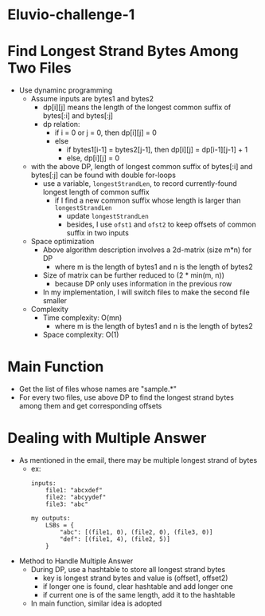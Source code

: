 # Eluvio-challenge-1

# Find Longest Strand Bytes Among Two Files
- Use dynaminc programming
  - Assume inputs are bytes1 and bytes2
    - dp[i][j] means the length of the longest common suffix of bytes[:i] and bytes[:j]
    - dp relation:
      - if i = 0 or j = 0, then dp[i][j] = 0
      - else
        - if bytes1[i-1] = bytes2[j-1], then dp[i][j] = dp[i-1][j-1] + 1
        - else, dp[i][j] = 0
  - with the above DP, length of longest common suffix of bytes[:i] and bytes[:j] can be found with double for-loops
    - use a variable, `longestStrandLen`, to record currently-found longest length of common suffix
      - if I find a new common suffix whose length is larger than `longestStrandLen`
        - update `longestStrandLen`
        - besides, I use `ofst1` and `ofst2` to keep offsets of common suffix in two inputs
  - Space optimization
    - Above algorithm description involves a 2d-matrix (size m*n) for DP
      - where m is the length of bytes1 and n is the length of bytes2
    - Size of matrix can be further reduced to (2 * min(m, n))
      - because DP only uses information in the previous row
    - In my implementation, I will switch files to make the second file smaller
  - Complexity
    - Time complexity: O(mn)
      - where m is the length of bytes1 and n is the length of bytes2
    - Space complexity: O(1)

# Main Function
- Get the list of files whose names are "sample.*"
- For every two files, use above DP to find the longest strand bytes among them and get corresponding offsets

# Dealing with Multiple Answer
- As mentioned in the email, there may be multiple longest strand of bytes
  - ex:
    ```
    inputs:
        file1: "abcxdef"
        file2: "abcyydef"
        file3: "abc"

    my outputs:
        LSBs = {
            "abc": [(file1, 0), (file2, 0), (file3, 0)]
            "def": [(file1, 4), (file2, 5)]
        }
    ```
- Method to Handle Multiple Answer
  - During DP, use a hashtable to store all longest strand bytes
    - key is longest strand bytes and value is (offset1, offset2)
    - if longer one is found, clear hashtable and add longer one
    - if current one is of the same length, add it to the hashtable
  - In main function, similar idea is adopted